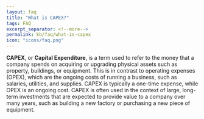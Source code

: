 ```yaml
---
layout: faq
title: "What is CAPEX?"
tags: FAQ
excerpt_separator: <!--more-->
permalink: kb/faq/what-is-capex
icon: "icons/faq.png"
---
```

**CAPEX**, or **Capital Expenditure**, is a term used to refer to the money that a company spends on acquiring or upgrading physical assets such as property, buildings, or equipment. This is in contrast to operating expenses (OPEX), which are the ongoing costs of running a business, such as salaries, utilities, and supplies. CAPEX is typically a one-time expense, while OPEX is an ongoing cost. CAPEX is often used in the context of large, long-term investments that are expected to provide value to a company over many years, such as building a new factory or purchasing a new piece of equipment.

<!--more-->
